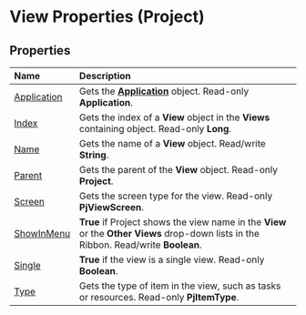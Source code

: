 
# View Properties (Project)

## Properties



|**Name**|**Description**|
|:-----|:-----|
|[Application](366c3bfd-1b02-f284-bcad-6217df26056c.md)|Gets the  **[Application](8eb91712-7784-a102-38c0-19bb056c27e9.md)** object. Read-only **Application**.|
|[Index](1ae86743-4a3a-0659-c7d4-0770287b0377.md)|Gets the index of a  **View** object in the **Views** containing object. Read-only **Long**.|
|[Name](81dd6947-763a-f5f1-3313-e01a42e590db.md)|Gets the name of a  **View** object. Read/write **String**.|
|[Parent](12356d50-a547-d3ba-8124-70263cfebd96.md)|Gets the parent of the  **View** object. Read-only **Project**.|
|[Screen](975af43e-76c8-ea69-b6d9-7e6408e22ae0.md)|Gets the screen type for the view. Read-only  **PjViewScreen**.|
|[ShowInMenu](7250038b-cea2-e196-6827-ae25bbea470e.md)|**True** if Project shows the view name in the **View** or the **Other Views** drop-down lists in the Ribbon. Read/write **Boolean**.|
|[Single](562255a2-1d8d-355c-3680-9803cc86cde4.md)|**True** if the view is a single view. Read-only **Boolean**.|
|[Type](ba42ed15-75ba-fad6-588a-3c4b8f42bad5.md)|Gets the type of item in the view, such as tasks or resources. Read-only  **PjItemType**.|
